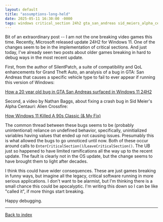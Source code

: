```yaml
---
layout: default
title: "assumptions-long-held"
date: 2025-05-11 16:30:00 -0000
tags: windows critical_section 24h2 gta_san_andreas sid_meiers_alpha_centauri gtasa smac
---
```


Bit of an extraordinary post -- I am not the one breaking video games this time. Recently, Microsoft released update 24H2 for Windows 11. One of the changes seem to be in the implementation of critical sections. And just today, I've already seen two posts about older games breaking in hard to debug ways in the most recent update.

First, from the author of SilentPatch, a suite of compatibility and QoL enhancements for Grand Theft Auto, an analysis of a bug in GTA: San Andreas that causes a specific vehicle type to fail to ever appear if running this version of Windows:

[How a 20 year old bug in GTA San Andreas surfaced in Windows 11 24H2](https://cookieplmonster.github.io/2025/04/23/gta-san-andreas-win11-24h2-bug/)

Second, a video by Nathan Baggs, about fixing a crash bug in Sid Meier's Alpha Centauri: Alien Crossfire:

[How Windows 11 Killed A 90s Classic (& My Fix)](https://www.youtube.com/watch?v=0nEy4iAdbME)

The common thread between these bugs seems to be (probably unintentional) reliance on undefined behavior, specifically, uninitialized variables having values that ended up not causing issues. Presumably this is what allowed the bugs to go unnoticed until now. Both of these occur around calls to `EnterCriticalSection()`/`LeaveCriticalSection()`. The UB just so happened to have limited ramifications all the way up to the recent update. The fault is clearly not in the OS update, but the change seems to have brought them to light after decades.

I think this could have wider consequences. These are just games breaking in funny ways, but imagine all the legacy, critical software running in more serious applications. I don't want to be alarmist, but I'm thinking there is a small chance this could be apocalyptic. I'm writing this down so I can be like "called it", if more things start breaking.

Happy debugging.

-----

[Back to index](/breaking-videogames/)